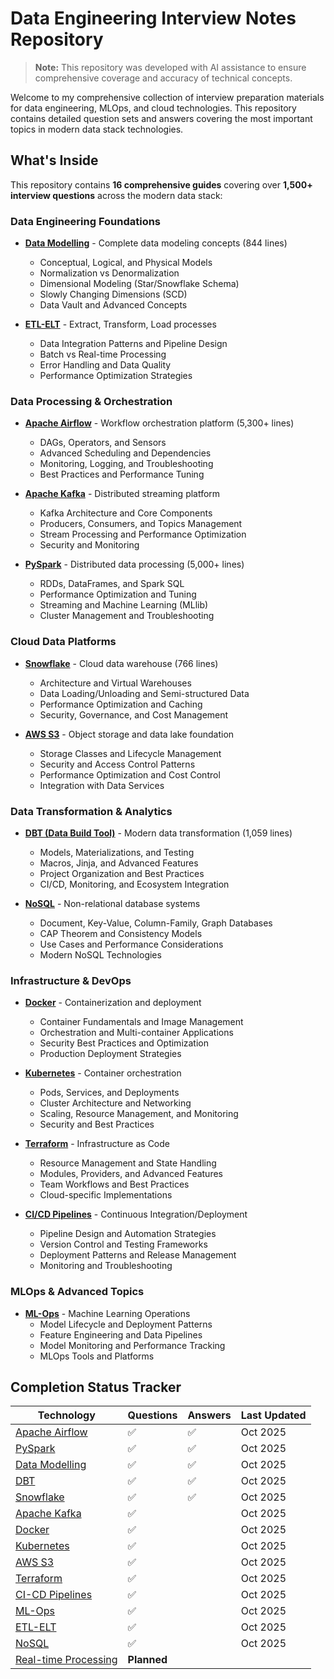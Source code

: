 # Data Engineering Interview Notes Repository

> **Note:** This repository was developed with AI assistance to ensure comprehensive coverage and accuracy of technical concepts.

Welcome to my comprehensive collection of interview preparation materials for data engineering, MLOps, and cloud technologies. This repository contains detailed question sets and answers covering the most important topics in modern data stack technologies.

## What's Inside

This repository contains **16 comprehensive guides** covering over **1,500+ interview questions** across the modern data stack:

### Data Engineering Foundations
- **[Data Modelling](Data-Modelling.md)** - Complete data modeling concepts (844 lines)
  - Conceptual, Logical, and Physical Models
  - Normalization vs Denormalization
  - Dimensional Modeling (Star/Snowflake Schema)
  - Slowly Changing Dimensions (SCD)
  - Data Vault and Advanced Concepts

- **[ETL-ELT](ETL-ELT.md)** - Extract, Transform, Load processes
  - Data Integration Patterns and Pipeline Design
  - Batch vs Real-time Processing
  - Error Handling and Data Quality
  - Performance Optimization Strategies

### Data Processing & Orchestration
- **[Apache Airflow](Apache-Airflow.md)** - Workflow orchestration platform (5,300+ lines)
  - DAGs, Operators, and Sensors
  - Advanced Scheduling and Dependencies
  - Monitoring, Logging, and Troubleshooting
  - Best Practices and Performance Tuning

- **[Apache Kafka](Apache-Kafka.md)** - Distributed streaming platform
  - Kafka Architecture and Core Components
  - Producers, Consumers, and Topics Management
  - Stream Processing and Performance Optimization
  - Security and Monitoring

- **[PySpark](PySpark.md)** - Distributed data processing (5,000+ lines)
  - RDDs, DataFrames, and Spark SQL
  - Performance Optimization and Tuning
  - Streaming and Machine Learning (MLlib)
  - Cluster Management and Troubleshooting

### Cloud Data Platforms
- **[Snowflake](Snowflake.md)** - Cloud data warehouse (766 lines)
  - Architecture and Virtual Warehouses
  - Data Loading/Unloading and Semi-structured Data
  - Performance Optimization and Caching
  - Security, Governance, and Cost Management

- **[AWS S3](AWS-S3.md)** - Object storage and data lake foundation
  - Storage Classes and Lifecycle Management
  - Security and Access Control Patterns
  - Performance Optimization and Cost Control
  - Integration with Data Services

### Data Transformation & Analytics
- **[DBT (Data Build Tool)](DBT.md)** - Modern data transformation (1,059 lines)
  - Models, Materializations, and Testing
  - Macros, Jinja, and Advanced Features
  - Project Organization and Best Practices
  - CI/CD, Monitoring, and Ecosystem Integration

- **[NoSQL](NoSQL.md)** - Non-relational database systems
  - Document, Key-Value, Column-Family, Graph Databases
  - CAP Theorem and Consistency Models
  - Use Cases and Performance Considerations
  - Modern NoSQL Technologies

### Infrastructure & DevOps
- **[Docker](Docker.md)** - Containerization and deployment
  - Container Fundamentals and Image Management
  - Orchestration and Multi-container Applications
  - Security Best Practices and Optimization
  - Production Deployment Strategies

- **[Kubernetes](Kubernetes.md)** - Container orchestration
  - Pods, Services, and Deployments
  - Cluster Architecture and Networking
  - Scaling, Resource Management, and Monitoring
  - Security and Best Practices

- **[Terraform](Terraform.md)** - Infrastructure as Code
  - Resource Management and State Handling
  - Modules, Providers, and Advanced Features
  - Team Workflows and Best Practices
  - Cloud-specific Implementations

- **[CI/CD Pipelines](CI-CD-Pipelines.md)** - Continuous Integration/Deployment
  - Pipeline Design and Automation Strategies
  - Version Control and Testing Frameworks
  - Deployment Patterns and Release Management
  - Monitoring and Troubleshooting

### MLOps & Advanced Topics
- **[ML-Ops](ML-Ops.md)** - Machine Learning Operations
  - Model Lifecycle and Deployment Patterns
  - Feature Engineering and Data Pipelines
  - Model Monitoring and Performance Tracking
  - MLOps Tools and Platforms

## Completion Status Tracker

| Technology | Questions |  Answers  | Last Updated |
|------------|-----------|-----------|--------------|
| [Apache Airflow](Apache-Airflow.md) | ✅ | ✅ | Oct 2025 | 
| [PySpark](PySpark.md) | ✅ | ✅ | Oct 2025 | 
| [Data Modelling](Data-Modelling.md) |  ✅ | ✅ | Oct 2025 | 
| [DBT](DBT.md) | ✅ | ✅ | Oct 2025 | 
| [Snowflake](Snowflake.md) |  ✅ | ✅ | Oct 2025 | 
| [Apache Kafka](Apache-Kafka.md) |  ✅ |  | Oct 2025 | 
| [Docker](Docker.md) |  ✅ |  | Oct 2025 |
| [Kubernetes](Kubernetes.md) |  ✅ |  | Oct 2025 |
| [AWS S3](AWS-S3.md) |  ✅ |  | Oct 2025 |
| [Terraform](Terraform.md) |  ✅ |  | Oct 2025 |
| [CI-CD Pipelines](CI-CD-Pipelines.md) |  ✅ |  | Oct 2025 |
| [ML-Ops](ML-Ops.md) |  ✅ |  | Oct 2025 |
| [ETL-ELT](ETL-ELT.md) |  ✅ |  | Oct 2025 |
| [NoSQL](NoSQL.md) |  ✅ |  | Oct 2025 |
| [Real-time Processing](Real-time-Processing.md) | **Planned** |  |  |
